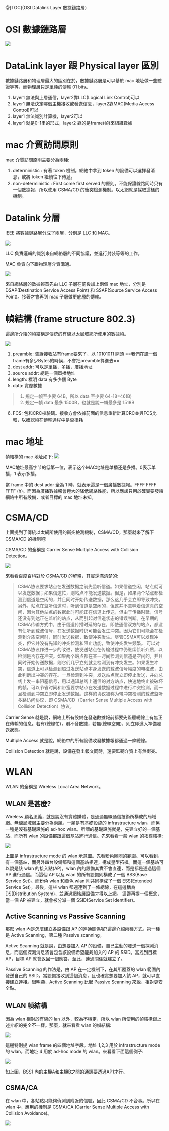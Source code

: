 @[TOC](OSI Datalink Layer 數據鏈路層)

# OSI 數據鏈路層
![](https://wtfhhh.oss-cn-beijing.aliyuncs.com/dl-1.png)

# DataLink layer 跟 Physical layer 區別
數據鏈路層和物理層最大的區別在於，數據鏈路層是可以基於 mac 地址做一些驗證等等，而物理層只是單純的傳輸 01 bits。

1. layer1 無法與上層通信，layer2靠LLC(Logical Link Control)可以
2. layer1 無法決定哪個主機接收或發送信息，layer2靠MAC(Media Access Control)可以
3. layer1 無法識別計算機，layer2可以
4.  layer1 就是0-1串的形式，layer2 靠的是frame(幀)來組織數據

# mac 介質訪問原則
mac 介質訪問原則主要分為兩種:
1. deterministic : 有著 token 機制。網絡中拿到 token 的設備可以選擇發消息，或將 token 繼續往下傳遞。
2. non-deterministic : First come first served 的原則。不能保證線路同時只有一個數據報，所以使用 CSMA/CD 的衝突檢測機制。以太網就是採取這樣的機制。

# Datalink 分層
IEEE 將數據鏈路層分成了兩層，分別是 LLC 和 MAC。

![](https://wtfhhh.oss-cn-beijing.aliyuncs.com/dl-2.png)

LLC 負責邏輯的識別來自網絡層的不同協議，並進行封裝等等的工作。

MAC 負責向下跟物理層介質溝通。

![](https://wtfhhh.oss-cn-beijing.aliyuncs.com/dl-5.png)

來自網絡層的數據報首先由 LLC 子層在前後加上兩個 mac 地址，分別是 DSAP(Destination Service Access Point) 和 SSAP(Source Service Access Point)。接著才會再到 mac 子層做更底層的傳輸。



# 幀結構 (frame structure 802.3)
這邊所介紹的幀結構是傳統的有線以太局域網所使用的數據幀。

![](https://wtfhhh.oss-cn-beijing.aliyuncs.com/dl-3.png)

1. preamble: 告訴接收站有frame要來了，以 10101011 開頭
==我們在講一個frame有多少Bytes的時候，不會把preamble算進去==
2. dest addr: 可以是單播，多播，廣播地址
3. source addr: 總是一個單播地址
4. length: 標明 data 有多少個 Byte
5. data: 實際數據
> 1. 規定一幀至少要 64B，所以 data 至少要 64-18=46(B)
> 2. 規定一幀 data 最多 1500B，也就是說一幀最多是 1518B
6. FCS: 包和CRC校驗碼。接收方會依據前面的信息重新計算CRC並與FCS比較，以確認幀在傳輸過程中是否損耗

# mac 地址
幀結構的 mac 地址如下:
![](https://wtfhhh.oss-cn-beijing.aliyuncs.com/dl-4.png)

MAC地址最高字节的低第一位，表示这个MAC地址是单播还是多播。0表示单播，1 表示多播。

當 frame 中的 dest addr 全為 1 時，就表示這是一個廣播數據報。FFFF FFFF FFFF (h)。而因為廣播數據報會極大的降低網絡性能，所以應該只用於確實要發給網絡中所有設備，或者目標的 mac 地址未知。

# CSMA/CD
上面提到了傳統以太網所使用的衝突檢測機制，CSMA/CD，那麼就來了解下 CSMA/CD 的機制吧!

CSMA/CD 的全稱是 Carrier Sense Multiple Access with Collision Detection。

![](https://wtfhhh.oss-cn-beijing.aliyuncs.com/dl-6.png)

來看看百度百科對於 CSMA/CD 的解釋，其實還滿清楚的:
> CSMA协议要求站点在发送数据之前先监听信道。如果信道空闲，站点就可以发送数据；如果信道忙，则站点不能发送数据。但是，如果两个站点都检测到信道是空闲的，并且同时开始传送数据，那么这几乎会立即导致冲突。另外，站点在监听信道时，听到信道是空闲的，但这并不意味着信道真的空闲，因为其他站点的数据此时可能正在信道上传送，但由于传播时延，信号还没有到达正在监听的站点，从而引起对信道状态的错误判断。在早期的CSMA传输方式中，由于信道传播时延的存在，即使通信双方的站点，都没有侦听到载波信号，在发送数据时仍可能会发生冲突。因为它们可能会在检测到介质空闲时，同时发送数据，致使冲突发生。尽管CSMA可以发现冲突，但它并没有先知的冲突检测和阻止功能，致使冲突发生频繁。
可以对CSMA协议作进一步的改进，使发送站点在传输过程中仍继续侦听介质，以检测是否存在冲突。如果两个站点都在某一时间检测到信道是空闲的，并且同时开始传送数据，则它们几乎立刻就会检测到有冲突发生。如果发生冲突，信道上可以检测到超过发送站点本身发送的载波信号幅度的电磁波，由此判断出冲突的存在。一旦检测到冲突，发送站点就立即停止发送，并向总线上发一串阻塞信号，用以通知总线上通信的对方站点，快速地终止被破坏的帧，可以节省时间和带宽要求站点在发送数据过程中进行冲突检测，而一旦检测到冲突立即停止发送数据。这样的协议被称为带冲突检测的载波监听多路访问协议，即 CSMA/CD（Carrier Sense Multiple Access with Collision Detection）协议。

Carrier Sense 就是說，網絡上所有設備在發送數據報前都要先監聽總線上有無正在傳輸的信息。若有(總線忙)，則不發數據，若無(總線空閒)，則立即進入準備發送狀態。

Multiple Access 就是說，網絡中的所有設備收發數據報都通過一條總線。

Collision Detection 就是說，設備在發出報文同時，還要監聽介質上有無衝突。


# WLAN
WLAN 的全稱是 Wireless Local Area Network。

## WLAN 是甚麼?
Wireless 顧名思義，就是說沒有實體媒體，是通過無線通信技術所構成的局域網。無線局域網主要分為兩類。一類是有基礎設施的 infrastructure wlan，而另一種是沒有基礎設施的 ad-hoc wlan。所謂的基礎設施就是，先建立好的一個基站，而所有 wlan 的設備都跟這個基站進行通信。先來看看一般 wlan 的拓樸結構:

![](https://wtfhhh.oss-cn-beijing.aliyuncs.com/dl-7.png)

上圖是 infrastructure mode 的 wlan 示意圖。先看粉色圈圈的範圍。可以看到，有一個基站，而另外四台設備都和這個基站相連，構成星型拓樸。而這一個基站可以說是該 wlan 的接入點(AP)，wlan 內的設備其實不會直連，而是都是通過這個 AP 進行通信。而這個 AP 以及 wlan 的所有設備則構成了一個 BSS(Base Service Set)。而粉色 wlan 和黃色 wlan 則共同構成了一個 ESS(Extended Service Set)。最後，這些 wlan 都還連到了一條總線，在這邊稱為 DS(Distribution System)，並通過網絡層設備才得以上網。 這邊再提一個概念，當一個 AP 被建立，就會被分派一個 SSID(Service Set Identifier)。

## Active Scanning vs Passive Scanning
那麼 wlan 內是怎麼建立各設備跟 AP 的連通關係呢?這邊介紹兩種方式。第一種是 Active Scanning，第二種 Passive scanning。

Active Scanning 就是說，由想要加入 AP 的設備，自己主動的發送一個探測消息，而這個探測消息將會包含該設備希望能夠加入的 AP 的 SSID。當找到目標 AP，目標 AP 就會返回一個應答，至此，連通關係就建立了。

Passive Scanning 的作法是，由 AP 在一定機制下，在其所覆蓋的 wlan 範圍內發送自己的 SSID。當設備接收到這個消息，且也確實想要加入該 AP，就可以直接建立連接。很明顯，Active Scanning 比起 Passive Scanning 來說，相對更安全點。

## WLAN 幀結構
因為 wlan 相對於有線的 lan 以外，較為不穩定，所以 wlan 所使用的幀結構跟上述介紹的完全不一樣。那麼，就來看看 wlan 的幀結構:

![](https://wtfhhh.oss-cn-beijing.aliyuncs.com/dl-8.png)

這邊特別提 wlan frame 的四個地址字段。地址 1,2,3 用於 infrastructure mode 的 wlan，而地址 4 用於 ad-hoc mode 的 wlan。來看看下面這個例子:

![](https://wtfhhh.oss-cn-beijing.aliyuncs.com/dl-9.png)

如上圖，BSS1 內的主機A和主機B之間的通訊要透過AP1才行。

## CSMA/CA
在 wlan 中，各站點只能夠偵測到附近的信號，因此 CSMA/CD 不合事。所以在 wlan 中，應用的機制是 CSMA/CA (Carrier Sense Multiple Access with Collision Avoidance)。

![](https://wtfhhh.oss-cn-beijing.aliyuncs.com/dl-10.png)


